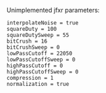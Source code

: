 Unimplemented jfxr parameters:

```
interpolateNoise = true
squareDuty = 100
squareDutySweep = 55
bitCrush = 16
bitCrushSweep = 0
lowPassCutoff = 22050
lowPassCutoffSweep = 0
highPassCutoff = 0
highPassCutoffSweep = 0
compression = 1
normalization = true
```